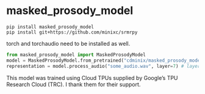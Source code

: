 # masked_prosody_model
```
pip install masked_prosody_model
pip install git+https://github.com/minixc/srmrpy
```
torch and torchaudio need to be installed as well.

```python
from masked_prosody_model import MaskedProsodyModel
model = MaskedProsodyModel.from_pretrained("cdminix/masked_prosody_model")
representation = model.process_audio("some_audio.wav", layer=7) # layer between 0 and 15, 7 was used in the paper
```

This model was trained using Cloud TPUs supplied by Google’s TPU Research Cloud (TRC). I thank them for their support.

